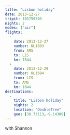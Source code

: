 ```yaml
---
title: "Lisbon holiday"
date: 2013-12-27
tripit: 103759303
nights: 2
modes: ["air"]
flights:
  -
    date: 2013-12-27
    number: KL1693
    from: AMS
    to: LIS
    km: 1844
  -
    date: 2013-12-29
    number: KL1694
    from: LIS
    to: AMS
    km: 1844
destinations:
  -
    title: "Lisbon holiday"
    nights: 2
    location: "DoubleTree"
    geo: [38.73113,-9.14389]
---
```


with Shannon
